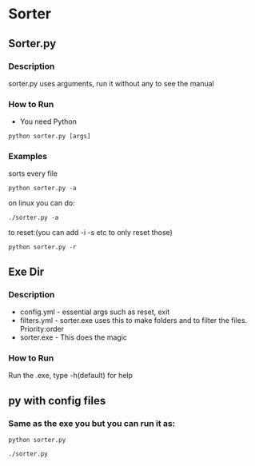 # Sorter

## Sorter.py

### Description
sorter.py uses arguments, run it without any to see the manual

### How to Run
* You need Python
```
python sorter.py [args]
```

### Examples
sorts every file
```
python sorter.py -a
```
on linux you can do:
```
./sorter.py -a
```
to reset:(you can add -i -s etc to only reset those)
```
python sorter.py -r
```

## Exe Dir
### Description
* config.yml - essential args such as reset, exit
* filters.yml - sorter.exe uses this to make folders and to filter the files. Priority:order
* sorter.exe - This does the magic
### How to Run
Run the .exe, type -h(default) for help

## py with config files
### Same as the exe you but you can run it as:
```
python sorter.py
```
```
./sorter.py
```
